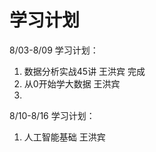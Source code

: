 # 学习计划

8/03-8/09  学习计划：

1. 数据分析实战45讲    王洪宾   完成
2. 从0开始学大数据      王洪宾   
3. 



8/10-8/16  学习计划：

1.  人工智能基础   王洪宾 

    

